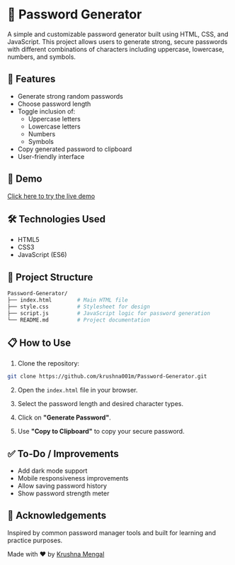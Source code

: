 
# 🔐 Password Generator

A simple and customizable password generator built using HTML, CSS, and JavaScript. This project allows users to generate strong, secure passwords with different combinations of characters including uppercase, lowercase, numbers, and symbols.

## 🌟 Features

- Generate strong random passwords
- Choose password length
- Toggle inclusion of:
  - Uppercase letters
  - Lowercase letters
  - Numbers
  - Symbols
- Copy generated password to clipboard
- User-friendly interface

## 🚀 Demo

[Click here to try the live demo](https://v0-password-generator-project-one.vercel.app/)


## 🛠️ Technologies Used

- HTML5
- CSS3
- JavaScript (ES6)

## 📂 Project Structure

```bash
Password-Generator/
├── index.html        # Main HTML file
├── style.css         # Stylesheet for design
├── script.js         # JavaScript logic for password generation
└── README.md         # Project documentation
````

## 📋 How to Use

1. Clone the repository:

```bash
git clone https://github.com/krushna001m/Password-Generator.git
```

2. Open the `index.html` file in your browser.

3. Select the password length and desired character types.

4. Click on **"Generate Password"**.

5. Use **"Copy to Clipboard"** to copy your secure password.

## ✅ To-Do / Improvements

* Add dark mode support
* Mobile responsiveness improvements
* Allow saving password history
* Show password strength meter

## 🙌 Acknowledgements

Inspired by common password manager tools and built for learning and practice purposes.



Made with ❤️ by [Krushna Mengal](https://github.com/krushna001m)

```
